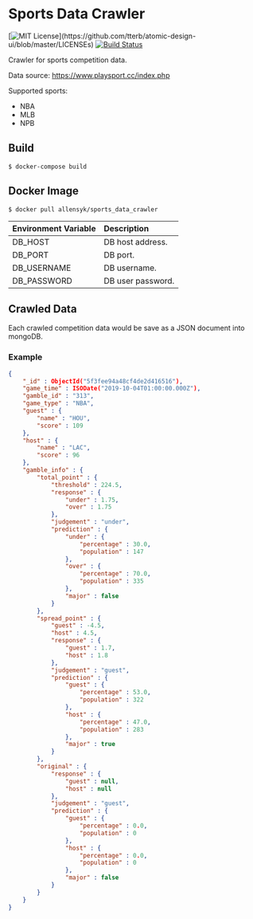 # Sports Data Crawler

[![MIT License](https://img.shields.io/apm/l/atomic-design-ui.svg?)](https://github.com/tterb/atomic-design-ui/blob/master/LICENSEs)
[![Build Status](https://travis-ci.org/boennemann/badges.svg?branch=master)](https://travis-ci.org/boennemann/badges)    

Crawler for sports competition data.

Data source: https://www.playsport.cc/index.php

Supported sports:
 
* NBA
* MLB
* NPB

## Build

```
$ docker-compose build
```

## Docker Image

```
$ docker pull allensyk/sports_data_crawler
```

| Environment Variable | Description |
| :--- | :--- |
| DB_HOST | DB host address. |
| DB_PORT | DB port. |
| DB_USERNAME | DB username. |
| DB_PASSWORD | DB user password. |

## Crawled Data

Each crawled competition data would be save as a JSON document into mongoDB.

### Example

```json
{
    "_id" : ObjectId("5f3fee94a48cf4de2d416516"),
    "game_time" : ISODate("2019-10-04T01:00:00.000Z"),
    "gamble_id" : "313",
    "game_type" : "NBA",
    "guest" : {
        "name" : "HOU",
        "score" : 109
    },
    "host" : {
        "name" : "LAC",
        "score" : 96
    },
    "gamble_info" : {
        "total_point" : {
            "threshold" : 224.5,
            "response" : {
                "under" : 1.75,
                "over" : 1.75
            },
            "judgement" : "under",
            "prediction" : {
                "under" : {
                    "percentage" : 30.0,
                    "population" : 147
                },
                "over" : {
                    "percentage" : 70.0,
                    "population" : 335
                },
                "major" : false
            }
        },
        "spread_point" : {
            "guest" : -4.5,
            "host" : 4.5,
            "response" : {
                "guest" : 1.7,
                "host" : 1.8
            },
            "judgement" : "guest",
            "prediction" : {
                "guest" : {
                    "percentage" : 53.0,
                    "population" : 322
                },
                "host" : {
                    "percentage" : 47.0,
                    "population" : 283
                },
                "major" : true
            }
        },
        "original" : {
            "response" : {
                "guest" : null,
                "host" : null
            },
            "judgement" : "guest",
            "prediction" : {
                "guest" : {
                    "percentage" : 0.0,
                    "population" : 0
                },
                "host" : {
                    "percentage" : 0.0,
                    "population" : 0
                },
                "major" : false
            }
        }
    }
}
```